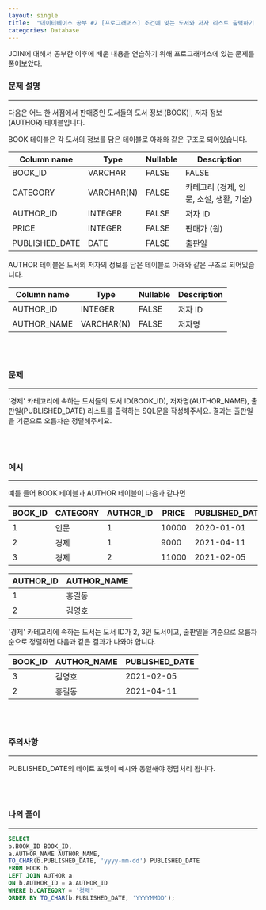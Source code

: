 ```yaml
---
layout: single
title:  "데이터베이스 공부 #2 [프로그래머스] 조건에 맞는 도서와 저자 리스트 출력하기 - Oracle"
categories: Database
---
```


JOIN에 대해서 공부한 이후에 배운 내용을 연습하기 위해 프로그래머스에 있는 문제를 풀어보았다.

### 문제 설명


---

다음은 어느 한 서점에서 판매중인 도서들의 도서 정보<span style="background-color:#F5F5F5"> (BOOK) </span>, 저자 정보<span style="background-color:#F5F5F5"> (AUTHOR) </span> 테이블입니다.

BOOK 테이블은 각 도서의 정보를 담은 테이블로 아래와 같은 구조로 되어있습니다.

|Column name|Type|Nullable|Description|
|------|---|---|---|
|BOOK_ID|VARCHAR|FALSE|FALSE|
|CATEGORY|VARCHAR(N)|FALSE|카테고리 (경제, 인문, 소설, 생활, 기술)|
|AUTHOR_ID|INTEGER|FALSE|저자 ID|
|PRICE|INTEGER|FALSE|판매가 (원)|
|PUBLISHED_DATE|DATE|FALSE|출판일|

AUTHOR 테이블은 도서의 저자의 정보를 담은 테이블로 아래와 같은 구조로 되어있습니다.

|Column name|Type|Nullable|Description|
|------|---|---|---|
|AUTHOR_ID|INTEGER|FALSE|저자 ID|
|AUTHOR_NAME|VARCHAR(N)|FALSE|저자명|


<br/><br/>
### 문제


---
'경제' 카테고리에 속하는 도서들의 도서 ID(BOOK_ID), 저자명(AUTHOR_NAME), 출판일(PUBLISHED_DATE) 리스트를 출력하는 SQL문을 작성해주세요.
결과는 출판일을 기준으로 오름차순 정렬해주세요.

<br/><br/>
### 예시


---

예를 들어 BOOK 테이블과 AUTHOR 테이블이 다음과 같다면


|BOOK_ID|CATEGORY|AUTHOR_ID|PRICE|PUBLISHED_DATE|
|-----|---|---|---|---|
|1|인문|1|10000|2020-01-01|
|2|경제|1|9000|2021-04-11|
|3|경제|2|11000|2021-02-05|

|AUTHOR_ID|AUTHOR_NAME|
|-----|---|
|1|홍길동|
|2|김영호|

'경제' 카테고리에 속하는 도서는 도서 ID가 2, 3인 도서이고, 출판일을 기준으로 오름차순으로 정렬하면 다음과 같은 결과가 나와야 합니다.

|BOOK_ID|AUTHOR_NAME|PUBLISHED_DATE|
|-----|---|---|
|3|김영호|2021-02-05|
|2|홍길동|2021-04-11|


<br/><br/>
### 주의사항

---

PUBLISHED_DATE의 데이트 포맷이 예시와 동일해야 정답처리 됩니다.


<br/><br/>
### 나의 풀이

---

```sql
SELECT 
b.BOOK_ID BOOK_ID,
a.AUTHOR_NAME AUTHOR_NAME,
TO_CHAR(b.PUBLISHED_DATE, 'yyyy-mm-dd') PUBLISHED_DATE
FROM BOOK b
LEFT JOIN AUTHOR a
ON b.AUTHOR_ID = a.AUTHOR_ID
WHERE b.CATEGORY = '경제'
ORDER BY TO_CHAR(b.PUBLISHED_DATE, 'YYYYMMDD');
```


